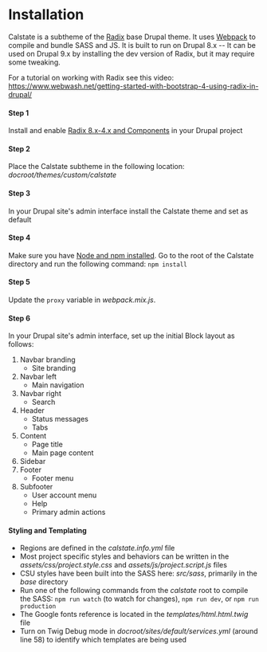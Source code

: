 # Installation

Calstate is a subtheme of the [Radix](https://www.drupal.org/project/radix) base Drupal theme. It uses [Webpack](https://webpack.js.org) to compile and bundle SASS and JS. It is built to run on Drupal 8.x -- It can be used on Drupal 9.x by installing the dev version of Radix, but it may require some tweaking.

For a tutorial on working with Radix see this video: https://www.webwash.net/getting-started-with-bootstrap-4-using-radix-in-drupal/

#### Step 1
Install and enable [Radix 8.x-4.x and Components](https://www.drupal.org/project/radix) in your Drupal project

#### Step 2
Place the Calstate subtheme in the following location: *docroot/themes/custom/calstate*

#### Step 3
In your Drupal site's admin interface install the Calstate theme and set as default

#### Step 4
Make sure you have [Node and npm installed](https://docs.npmjs.com/getting-started/installing-node). 
Go to the root of the Calstate directory and run the following command: `npm install` 

#### Step 5
Update the `proxy` variable in *webpack.mix.js*.

#### Step 6
In your Drupal site's admin interface, set up the initial Block layout as follows:
1. Navbar branding
	* Site branding
2. Navbar left
	* Main navigation
3. Navbar right
	* Search
4. Header
	* Status messages
	* Tabs
5. Content
	* Page title
	* Main page content
6. Sidebar
7. Footer
	* Footer menu
8. Subfooter
	* User account menu
	* Help
	* Primary admin actions

#### Styling and Templating
* Regions are defined in the *calstate.info.yml* file
* Most project specific styles and behaviors can be written in the *assets/css/project.style.css* and *assets/js/project.script.js* files
* CSU styles have been built into the SASS here: *src/sass*, primarily in the *base* directory
* Run one of the following commands from the *calstate* root to compile the SASS: `npm run watch` (to watch for changes), `npm run dev`, or `npm run production` 
* The Google fonts reference is located in the *templates/html.html.twig* file
* Turn on Twig Debug mode in *docroot/sites/default/services.yml* (around line 58) to identify which templates are being used
